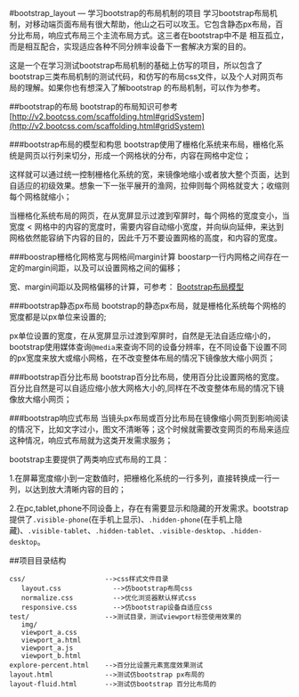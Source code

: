 #bootstrap_layout — 学习bootstrap的布局机制的项目
学习bootstrap布局机制，对移动端页面布局有很大帮助，他山之石可以攻玉。它包含静态px布局，百分比布局，响应式布局三个主流布局方式。这三者在bootstrap中不是
相互孤立，而是相互配合，实现适应各种不同分辨率设备下一套解决方案的目的。

这是一个在学习测试bootstrap布局机制的基础上仿写的项目，所以包含了bootstrap三类布局机制的测试代码，和仿写的布局css文件，以及个人对网页布局的理解。如果你也有想深入了解bootstrap
的布局机制，可以作为参考。

##bootstrap的布局
bootstrap的布局知识可参考 [http://v2.bootcss.com/scaffolding.html#gridSystem](http://v2.bootcss.com/scaffolding.html#gridSystem)

###bootstrap布局的模型和构思
bootstrap使用了栅格化系统来布局，栅格化系统是网页以行列来切分，形成一个网格状的分布，内容在网格中定位；

这样就可以通过统一控制栅格化系统的宽，来镜像地缩小或者放大整个页面，达到自适应的初级效果。想象一下一张平展开的渔网，拉伸则每个网格就变大；收缩则每个网格就缩小；

当栅格化系统布局的网页，在从宽屏显示过渡到窄屏时，每个网格的宽度变小，当宽度 < 网格中的内容的宽度时，需要内容自动缩小宽度，并向纵向延伸，来达到网格依然能容纳下内容的目的，因此千万不要设置网格的高度，和内容的宽度。

###boostrap栅格化网格宽与网格间margin计算
boostarp一行内网格之间存在一定的margin间距，以及可以设置网格之间的偏移；

宽、margin间距以及网格偏移的计算，可参考：
[Bootstrap布局模型](http://www.jianshu.com/p/6298567cfaf1)

###bootstrap静态px布局
bootstrap的静态px布局，就是栅格化系统每个网格的宽度都是以px单位来设置的;

px单位设置的宽度，在从宽屏显示过渡到窄屏时，自然是无法自适应缩小的，bootstrap使用媒体查询`@media`来查询不同的设备分辨率，在不同设备下设置不同的px宽度来放大或缩小网格，在不改变整体布局的情况下镜像放大缩小网页；

###bootstrap百分比布局
bootstrap百分比布局，使用百分比设置网格的宽度。百分比自然是可以自适应缩小放大网格大小的,同样在不改变整体布局的情况下镜像放大缩小网页；

###bootstrap响应式布局
当镜头px布局或百分比布局在镜像缩小网页到影响阅读的情况下，比如文字过小，图文不清晰等；这个时候就需要改变网页的布局来适应这种情况，响应式布局就为这类开发需求服务；

bootstrap主要提供了两类响应式布局的工具：

1.在屏幕宽度缩小到一定数值时，把栅格化系统的一行多列，直接转换成一行一列，以达到放大清晰内容的目的；

2.在pc,tablet,phone不同设备上，存在有需要显示和隐藏的开发需求。bootstrap提供了`.visible-phone`(在手机上显示)、`.hidden-phone`(在手机上隐藏)、`.visible-tablet`、`.hidden-tablet`、`.visible-desktop`、`.hidden-desktop`。

##项目目录结构

```
css/                    -->css样式文件目录
   layout.css             -->仿bootstrap布局css
   normalize.css          -->优化浏览器默认样式css
   responsive.css         -->仿bootstrap设备自适应css
test/                   -->测试目录，测试viewport标签使用效果的
   img/
   viewport_a.css       
   viewport_a.html
   viewport_a.js
   viewport_b.html
explore-percent.html    -->百分比设置元素宽度效果测试
layout.html             -->测试仿bootstrap px布局的
layout-fluid.html       -->测试仿bootstrap 百分比布局的
```